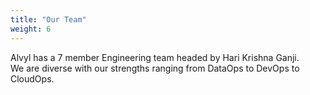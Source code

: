 ```yaml
---
title: "Our Team"
weight: 6
---
```

Alvyl has a 7 member Engineering team headed by Hari Krishna Ganji.  
We are diverse with our strengths ranging from DataOps to DevOps to CloudOps. 
